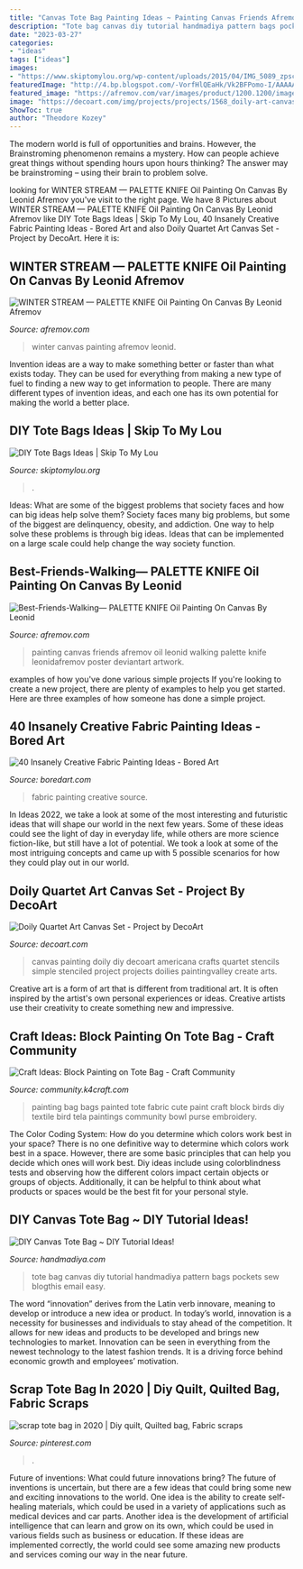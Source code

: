 ```yaml
---
title: "Canvas Tote Bag Painting Ideas ~ Painting Canvas Friends Afremov Oil Leonid Walking Palette Knife Leonidafremov Poster Deviantart Artwork"
description: "Tote bag canvas diy tutorial handmadiya pattern bags pockets sew blogthis email easy"
date: "2023-03-27"
categories:
- "ideas"
tags: ["ideas"]
images:
- "https://www.skiptomylou.org/wp-content/uploads/2015/04/IMG_5089_zpscsi6osqv.jpg"
featuredImage: "http://4.bp.blogspot.com/-VorfHlQEaHk/Vk2BFPomo-I/AAAAAAAAuiU/jr7Cyk4qbHQ/s1600/023.jpg"
featured_image: "https://afremov.com/var/images/product/1200.1200/image_1729.jpeg"
image: "https://decoart.com/img/projects/projects/1568_doily-art-canvas.jpg"
ShowToc: true
author: "Theodore Kozey"
---
```



The modern world is full of opportunities and brains. However, the Brainstroming phenomenon remains a mystery. How can people achieve great things without spending hours upon hours thinking? The answer may be brainstroming – using their brain to problem solve.

	

		
looking for WINTER STREAM — PALETTE KNIFE Oil Painting On Canvas By Leonid Afremov you've visit to the right page. We have 8 Pictures about WINTER STREAM — PALETTE KNIFE Oil Painting On Canvas By Leonid Afremov like DIY Tote Bags Ideas | Skip To My Lou, 40 Insanely Creative Fabric Painting Ideas - Bored Art and also Doily Quartet Art Canvas Set - Project by DecoArt. Here it is:
		
    
## WINTER STREAM — PALETTE KNIFE Oil Painting On Canvas By Leonid Afremov

<img loading=lazy src="https://afremov.com/images/product/image_997.jpeg" onerror="this.onerror=null;this.src='https://tse3.mm.bing.net/th?id=OIP.BqK8CbtiqFTyr0QkGXXxngHaNr&amp;pid=15.1';" alt="WINTER STREAM — PALETTE KNIFE Oil Painting On Canvas By Leonid Afremov">

_Source: afremov.com_

>winter canvas painting afremov leonid. 

	

Invention ideas are a way to make something better or faster than what exists today. They can be used for everything from making a new type of fuel to finding a new way to get information to people. There are many different types of invention ideas, and each one has its own potential for making the world a better place.

    
## DIY Tote Bags Ideas | Skip To My Lou

<img loading=lazy src="https://www.skiptomylou.org/wp-content/uploads/2015/04/IMG_5089_zpscsi6osqv.jpg" onerror="this.onerror=null;this.src='https://tse3.mm.bing.net/th?id=OIP.ZSSvqC3JxIUVJ49-tVb5AwHaHa&amp;pid=15.1';" alt="DIY Tote Bags Ideas | Skip To My Lou">

_Source: skiptomylou.org_

>. 

	

Ideas: What are some of the biggest problems that society faces and how can big ideas help solve them?
Society faces many big problems, but some of the biggest are delinquency, obesity, and addiction. One way to help solve these problems is through big ideas. Ideas that can be implemented on a large scale could help change the way society function.

    
## Best-Friends-Walking— PALETTE KNIFE Oil Painting On Canvas By Leonid

<img loading=lazy src="https://afremov.com/var/images/product/1200.1200/image_1729.jpeg" onerror="this.onerror=null;this.src='https://tse4.mm.bing.net/th?id=OIP.MXhlttsKP4gOQ51GypImNgHaHb&amp;pid=15.1';" alt="Best-Friends-Walking— PALETTE KNIFE Oil Painting On Canvas By Leonid">

_Source: afremov.com_

>painting canvas friends afremov oil leonid walking palette knife leonidafremov poster deviantart artwork. 

	

examples of how you've done various simple projects
If you're looking to create a new project, there are plenty of examples to help you get started. Here are three examples of how someone has done a simple project.

    
## 40 Insanely Creative Fabric Painting Ideas - Bored Art

<img loading=lazy src="http://www.boredart.com/wp-content/uploads/2017/09/Creative-Fabric-Painting-Ideas-16.jpg" onerror="this.onerror=null;this.src='https://tse1.mm.bing.net/th?id=OIP.YVOMwSRfmQjOiVapSRJ4VQHaT7&amp;pid=15.1';" alt="40 Insanely Creative Fabric Painting Ideas - Bored Art">

_Source: boredart.com_

>fabric painting creative source. 

	

In Ideas 2022, we take a look at some of the most interesting and futuristic ideas that will shape our world in the next few years. Some of these ideas could see the light of day in everyday life, while others are more science fiction-like, but still have a lot of potential. We took a look at some of the most intriguing concepts and came up with 5 possible scenarios for how they could play out in our world.

    
## Doily Quartet Art Canvas Set - Project By DecoArt

<img loading=lazy src="https://decoart.com/img/projects/projects/1568_doily-art-canvas.jpg" onerror="this.onerror=null;this.src='https://tse3.mm.bing.net/th?id=OIP.gR5-P3qxNMUSsOycR_i6qwHaFs&amp;pid=15.1';" alt="Doily Quartet Art Canvas Set - Project by DecoArt">

_Source: decoart.com_

>canvas painting doily diy decoart americana crafts quartet stencils simple stenciled project projects doilies paintingvalley create arts. 

	

Creative art is a form of art that is different from traditional art. It is often inspired by the artist's own personal experiences or ideas. Creative artists use their creativity to create something new and impressive.

    
## Craft Ideas: Block Painting On Tote Bag - Craft Community

<img loading=lazy src="http://community.k4craft.com/wp-content/uploads/2017/07/Block-print-ideas-2.jpg" onerror="this.onerror=null;this.src='https://tse4.mm.bing.net/th?id=OIP.1e35djFkKM7CrclLIzsDRgAAAA&amp;pid=15.1';" alt="Craft Ideas: Block Painting on Tote Bag - Craft Community">

_Source: community.k4craft.com_

>painting bag bags painted tote fabric cute paint craft block birds diy textile bird tela paintings community bowl purse embroidery. 

	

The Color Coding System: How do you determine which colors work best in your space?
There is no one definitive way to determine which colors work best in a space. However, there are some basic principles that can help you decide which ones will work best. Diy ideas include using colorblindness tests and observing how the different colors impact certain objects or groups of objects. Additionally, it can be helpful to think about what products or spaces would be the best fit for your personal style.

    
## DIY Canvas Tote Bag ~ DIY Tutorial Ideas!

<img loading=lazy src="http://4.bp.blogspot.com/-VorfHlQEaHk/Vk2BFPomo-I/AAAAAAAAuiU/jr7Cyk4qbHQ/s1600/023.jpg" onerror="this.onerror=null;this.src='https://tse3.mm.bing.net/th?id=OIP.U-xNKJT2J2bqumCK6s7ZMQHaKO&amp;pid=15.1';" alt="DIY Canvas Tote Bag ~ DIY Tutorial Ideas!">

_Source: handmadiya.com_

>tote bag canvas diy tutorial handmadiya pattern bags pockets sew blogthis email easy. 

	

The word “innovation” derives from the Latin verb innovare, meaning to develop or introduce a new idea or product. In today’s world, innovation is a necessity for businesses and individuals to stay ahead of the competition. It allows for new ideas and products to be developed and brings new technologies to market. Innovation can be seen in everything from the newest technology to the latest fashion trends. It is a driving force behind economic growth and employees’ motivation.

    
## Scrap Tote Bag In 2020 | Diy Quilt, Quilted Bag, Fabric Scraps

<img loading=lazy src="https://i.pinimg.com/736x/6f/32/21/6f32215339d4bdc92ec99817f486ab38.jpg" onerror="this.onerror=null;this.src='https://tse3.mm.bing.net/th?id=OIP.I_QsXb2NC-ePXAxqNZysfgHaJ3&amp;pid=15.1';" alt="scrap tote bag in 2020 | Diy quilt, Quilted bag, Fabric scraps">

_Source: pinterest.com_

>. 

	

Future of inventions: What could future innovations bring?
The future of inventions is uncertain, but there are a few ideas that could bring some new and exciting innovations to the world. One idea is the ability to create self-healing materials, which could be used in a variety of applications such as medical devices and car parts. Another idea is the development of artificial intelligence that can learn and grow on its own, which could be used in various fields such as business or education. If these ideas are implemented correctly, the world could see some amazing new products and services coming our way in the near future.

